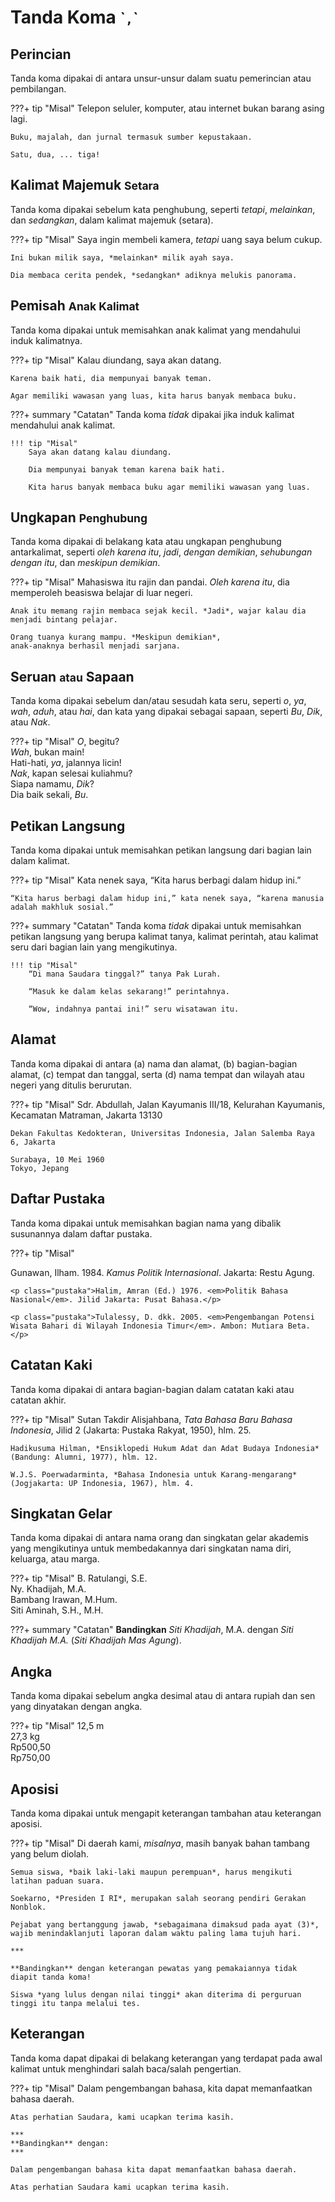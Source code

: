 # Tanda Koma <small>\``,`\`</small>

## Perincian

Tanda koma dipakai di antara unsur-unsur dalam suatu pemerincian atau pembilangan.

???+ tip "Misal"
    Telepon seluler, komputer, atau internet bukan barang asing lagi.

    Buku, majalah, dan jurnal termasuk sumber kepustakaan.

    Satu, dua, ... tiga!

## Kalimat Majemuk  <small>Setara</small>

Tanda koma dipakai sebelum kata penghubung, seperti *tetapi*, *melainkan*, dan *sedangkan*, dalam kalimat majemuk (setara).

???+ tip "Misal"
    Saya ingin membeli kamera, *tetapi* uang saya belum cukup.

    Ini bukan milik saya, *melainkan* milik ayah saya.

    Dia membaca cerita pendek, *sedangkan* adiknya melukis panorama.

## Pemisah <small>Anak Kalimat</small>

Tanda koma dipakai untuk memisahkan anak kalimat yang mendahului induk kalimatnya.

???+ tip "Misal"
    Kalau diundang, saya akan datang.

    Karena baik hati, dia mempunyai banyak teman.

    Agar memiliki wawasan yang luas, kita harus banyak membaca buku.

???+ summary "Catatan"
    Tanda koma *tidak* dipakai jika induk kalimat mendahului anak kalimat.

    !!! tip "Misal"
        Saya akan datang kalau diundang.

        Dia mempunyai banyak teman karena baik hati.

        Kita harus banyak membaca buku agar memiliki wawasan yang luas.

## Ungkapan <small>Penghubung</small>

Tanda koma dipakai di belakang kata atau ungkapan penghubung antarkalimat, seperti *oleh karena itu*, *jadi*, *dengan demikian*, *sehubungan dengan itu*, dan *meskipun demikian*.

???+ tip "Misal"
    Mahasiswa itu rajin dan pandai. *Oleh karena itu*, dia memperoleh beasiswa belajar di luar negeri.

    Anak itu memang rajin membaca sejak kecil. *Jadi*, wajar kalau dia menjadi bintang pelajar.

    Orang tuanya kurang mampu. *Meskipun demikian*,
    anak-anaknya berhasil menjadi sarjana.

## Seruan <small>atau</small> Sapaan

Tanda koma dipakai sebelum dan/atau sesudah kata seru, seperti *o*, *ya*, *wah*, *aduh*, atau *hai*, dan kata yang dipakai sebagai sapaan, seperti *Bu*, *Dik*, atau *Nak*.

???+ tip "Misal"
    *O*, begitu?  
    *Wah*, bukan main!  
    Hati-hati, *ya*, jalannya licin!  
    *Nak*, kapan selesai kuliahmu?  
    Siapa namamu, *Dik*?  
    Dia baik sekali, *Bu*.

## Petikan Langsung

Tanda koma dipakai untuk memisahkan petikan langsung dari bagian lain dalam kalimat.

???+ tip "Misal"
    Kata nenek saya, “Kita harus berbagi dalam hidup ini.”

    “Kita harus berbagi dalam hidup ini,” kata nenek saya, “karena manusia adalah makhluk sosial.”

???+ summary "Catatan"
    Tanda koma *tidak* dipakai untuk memisahkan petikan langsung yang berupa kalimat tanya, kalimat perintah, atau kalimat seru dari bagian lain yang mengikutinya.

    !!! tip "Misal"
        “Di mana Saudara tinggal?” tanya Pak Lurah.

        “Masuk ke dalam kelas sekarang!” perintahnya.

        “Wow, indahnya pantai ini!” seru wisatawan itu.

## Alamat

Tanda koma dipakai di antara (a) nama dan alamat, (b) bagian-bagian alamat, \(c) tempat dan tanggal, serta (d) nama tempat dan wilayah atau negeri yang ditulis berurutan.

???+ tip "Misal"
    Sdr. Abdullah, Jalan Kayumanis III/18, Kelurahan Kayumanis, Kecamatan Matraman, Jakarta 13130

    Dekan Fakultas Kedokteran, Universitas Indonesia, Jalan Salemba Raya 6, Jakarta

    Surabaya, 10 Mei 1960  
    Tokyo, Jepang

## Daftar Pustaka

Tanda koma dipakai untuk memisahkan bagian nama yang dibalik susunannya dalam daftar pustaka.

???+ tip "Misal"
    <p class="pustaka">Gunawan, Ilham. 1984. <em>Kamus Politik Internasional</em>. Jakarta: Restu Agung.</p>

    <p class="pustaka">Halim, Amran (Ed.) 1976. <em>Politik Bahasa Nasional</em>. Jilid Jakarta: Pusat Bahasa.</p>

    <p class="pustaka">Tulalessy, D. dkk. 2005. <em>Pengembangan Potensi Wisata Bahari di Wilayah Indonesia Timur</em>. Ambon: Mutiara Beta.</p>

## Catatan Kaki

Tanda koma dipakai di antara bagian-bagian dalam catatan kaki atau catatan akhir.

???+ tip "Misal"
    Sutan Takdir Alisjahbana, *Tata Bahasa Baru Bahasa Indonesia*, Jilid 2 (Jakarta: Pustaka Rakyat, 1950), hlm. 25.

    Hadikusuma Hilman, *Ensiklopedi Hukum Adat dan Adat Budaya Indonesia* (Bandung: Alumni, 1977), hlm. 12.

    W.J.S. Poerwadarminta, *Bahasa Indonesia untuk Karang-mengarang* (Jogjakarta: UP Indonesia, 1967), hlm. 4.

## Singkatan Gelar

Tanda koma dipakai di antara nama orang dan singkatan gelar akademis yang mengikutinya untuk membedakannya dari singkatan nama diri, keluarga, atau marga.

???+ tip "Misal"
    B. Ratulangi, S.E.  
    Ny. Khadijah, M.A.  
    Bambang Irawan, M.Hum.  
    Siti Aminah, S.H., M.H.

???+ summary "Catatan"
    **Bandingkan** *Siti Khadijah*, M.A. dengan *Siti Khadijah M.A.* (*Siti Khadijah Mas Agung*).

## Angka

Tanda koma dipakai sebelum angka desimal atau di antara rupiah dan sen yang dinyatakan dengan angka.

???+ tip "Misal"
    12,5 m  
    27,3 kg  
    Rp500,50  
    Rp750,00

## Aposisi

Tanda koma dipakai untuk mengapit keterangan tambahan atau keterangan aposisi.

???+ tip "Misal"
    Di daerah kami, *misalnya*, masih banyak bahan tambang yang belum diolah.

    Semua siswa, *baik laki-laki maupun perempuan*, harus mengikuti latihan paduan suara.

    Soekarno, *Presiden I RI*, merupakan salah seorang pendiri Gerakan Nonblok.

    Pejabat yang bertanggung jawab, *sebagaimana dimaksud pada ayat (3)*, wajib menindaklanjuti laporan dalam waktu paling lama tujuh hari.

    ***

    **Bandingkan** dengan keterangan pewatas yang pemakaiannya tidak diapit tanda koma!  

    Siswa *yang lulus dengan nilai tinggi* akan diterima di perguruan tinggi itu tanpa melalui tes.

## Keterangan

Tanda koma dapat dipakai di belakang keterangan yang terdapat pada awal kalimat untuk menghindari salah baca/salah pengertian.

???+ tip "Misal"
    Dalam pengembangan bahasa, kita dapat memanfaatkan bahasa daerah.

    Atas perhatian Saudara, kami ucapkan terima kasih.

    ***
    **Bandingkan** dengan:
    ***

    Dalam pengembangan bahasa kita dapat memanfaatkan bahasa daerah.

    Atas perhatian Saudara kami ucapkan terima kasih.


